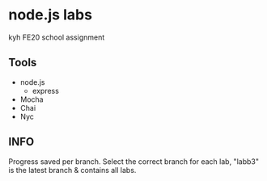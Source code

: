 # node.js labs
kyh FE20 school assignment

## Tools
- node.js
    - express
- Mocha
- Chai
- Nyc

## INFO
Progress saved per branch. Select the correct branch for each lab, "labb3" is the latest branch & contains all labs. 